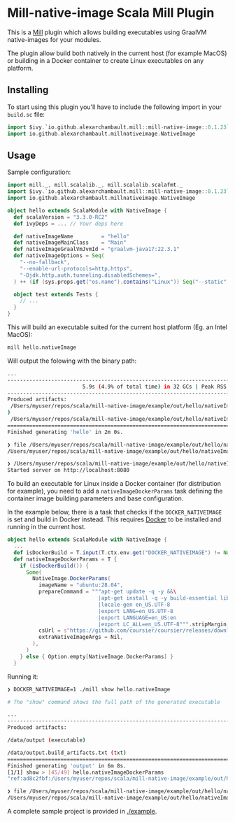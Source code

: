 # Mill-native-image Scala Mill Plugin

This is a [Mill](https://com-lihaoyi.github.io/mill/mill/Intro_to_Mill.html) plugin which allows building executables using GraalVM native-images for your modules.

The plugin allow build both natively in the current host (for example MacOS) or building in a Docker container to create Linux executables on any platform.

## Installing

To start using this plugin you'll have to include the following import in your `build.sc` file:

```scala
import $ivy.`io.github.alexarchambault.mill::mill-native-image::0.1.23`
import io.github.alexarchambault.millnativeimage.NativeImage
```

## Usage

Sample configuration:

```scala
import mill._, mill.scalalib._, mill.scalalib.scalafmt._
import $ivy.`io.github.alexarchambault.mill::mill-native-image::0.1.23`
import io.github.alexarchambault.millnativeimage.NativeImage

object hello extends ScalaModule with NativeImage {
  def scalaVersion = "3.3.0-RC2"
  def ivyDeps = ... // Your deps here

  def nativeImageName         = "hello"
  def nativeImageMainClass    = "Main"
  def nativeImageGraalVmJvmId = "graalvm-java17:22.3.1"
  def nativeImageOptions = Seq(
    "--no-fallback",
    "--enable-url-protocols=http,https",
    "-Djdk.http.auth.tunneling.disabledSchemes=",
  ) ++ (if (sys.props.get("os.name").contains("Linux")) Seq("--static") else Seq.empty)

  object test extends Tests {
    // ...
  }
}
```

This will build an executable suited for the current host platform (Eg. an Intel MacOS):

```sh
mill hello.nativeImage
```

Will output the folowing with the binary path:

```sh
...
------------------------------------------------------------------------------------------------------------------------
                        5.9s (4.9% of total time) in 32 GCs | Peak RSS: 5.71GB | CPU load: 5.84
------------------------------------------------------------------------------------------------------------------------
Produced artifacts:
 /Users/myuser/repos/scala/mill-native-image/example/out/hello/nativeImage.dest/hello (executable
)
 /Users/myuser/repos/scala/mill-native-image/example/out/hello/nativeImage.dest/hello.build_artifacts.txt (txt)
========================================================================================================================
Finished generating 'hello' in 2m 0s.

❯ file /Users/myuser/repos/scala/mill-native-image/example/out/hello/nativeImage.dest/hello
/Users/myuser/repos/scala/mill-native-image/example/out/hello/nativeImage.dest/hello: Mach-O 64-bit executable x86_64

❯ /Users/myuser/repos/scala/mill-native-image/example/out/hello/nativeImage.dest/hello
Started server on http://localhost:8080
```

To build an executable for Linux inside a Docker container (for distribution for example), you need to add a `nativeImageDockerParams` task defining the container image building parameters and base configuration.

In the example below, there is a task that checks if the `DOCKER_NATIVEIMAGE` is set and build in Docker instead. This requires [Docker](https://www.docker.com/) to be installed and running in the current host.

```scala
object hello extends ScalaModule with NativeImage {
  ...
  def isDockerBuild = T.input(T.ctx.env.get("DOCKER_NATIVEIMAGE") != None)
  def nativeImageDockerParams = T {
    if (isDockerBuild()) {
      Some(
        NativeImage.DockerParams(
          imageName = "ubuntu:28.04",
          prepareCommand = """apt-get update -q -y &&\
                             |apt-get install -q -y build-essential libz-dev locales --no-install-recommends
                             |locale-gen en_US.UTF-8
                             |export LANG=en_US.UTF-8
                             |export LANGUAGE=en_US:en
                             |export LC_ALL=en_US.UTF-8""".stripMargin,
          csUrl = s"https://github.com/coursier/coursier/releases/download/v2.1.2/cs-x86_64-pc-linux.gz",
          extraNativeImageArgs = Nil,
        ),
      )
    } else { Option.empty[NativeImage.DockerParams] }
  }
```

Running it:

```sh
❯ DOCKER_NATIVEIMAGE=1 ./mill show hello.nativeImage

# The "show" command shows the full path of the generated executable

...
------------------------------------------------------------------------------------------------------------------------
Produced artifacts:

/data/output (executable)

/data/output.build_artifacts.txt (txt)
========================================================================================================================
Finished generating 'output' in 6m 8s.
[1/1] show > [45/49] hello.nativeImageDockerParams
"ref:ad8c2fbf:/Users/myuser/repos/scala/mill-native-image/example/out/hello/nativeImage.dest/hello"

❯ file /Users/myuser/repos/scala/mill-native-image/example/out/hello/nativeImage.dest/hello
/Users/myuser/repos/scala/mill-native-image/example/out/hello/nativeImage.dest/hello: ELF 64-bit LSB pie executable, x86-64, version 1 (SYSV), dynamically linked, interpreter /lib64/ld-linux-x86-64.so.2, BuildID[sha1]=27b4934e27e460ffb0a797ee0f7ae61d2a25bd3a, for GNU/Linux 3.2.0, with debug_info, not stripped
```

A complete sample project is provided in [./example](./example).
